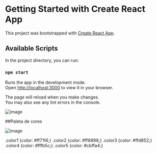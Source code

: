 # Getting Started with Create React App

This project was bootstrapped with [Create React App](https://github.com/facebook/create-react-app).

## Available Scripts

In the project directory, you can run:

### `npm start`

Runs the app in the development mode.\
Open [http://localhost:3000](http://localhost:3000) to view it in your browser.

The page will reload when you make changes.\
You may also see any lint errors in the console.

![image](https://user-images.githubusercontent.com/17839848/179429756-22bc4ad8-e4cb-4025-bc72-373ad89818a1.png)




##Paleta de cores

![image](https://user-images.githubusercontent.com/17839848/179429844-a79c9b93-9359-42ff-ae86-7d21c23a06bd.png)

.color1 {color: #ff71f4;}
.color2 {color: #ff8998;}
.color3 {color: #ffd852;}
.color4 {color: #fffb5c;}
.color5 {color: #cbffa4;}
